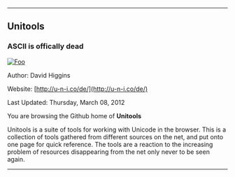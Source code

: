 ----------
## Unitools

### ASCII is offically dead

[![Foo](http://edanhewitt.eiremedia.netdna-cdn.com/wp-content/uploads/2012/07/unilogo.png)](http://u-n-i.co/de/)

Author: David Higgins

Website: [http://u-n-i.co/de/](http://u-n-i.co/de/)

Last Updated: Thursday, March 08, 2012

You are browsing the Github home of **Unitools**

Unitools is a suite of tools for working with Unicode in the browser. This is a collection of tools gathered from different sources on the net, and put onto one page for quick reference. The tools are a reaction to the increasing problem of resources disappearing from the net only never to be seen again. 


----------